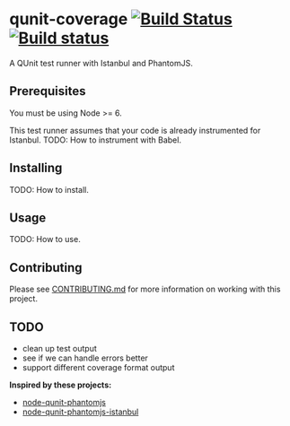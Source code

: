 # qunit-coverage [![Build Status](https://travis-ci.org/Conrad2134/qunit-coverage.svg?branch=master)](https://travis-ci.org/Conrad2134/qunit-coverage) [![Build status](https://ci.appveyor.com/api/projects/status/inywlnt2my7d7okp/branch/master?svg=true)](https://ci.appveyor.com/project/Conrad2134/qunit-coverage/branch/master)


A QUnit test runner with Istanbul and PhantomJS.

## Prerequisites

You must be using Node >= 6.

This test runner assumes that your code is already instrumented for Istanbul. TODO: How to instrument with Babel.

## Installing

TODO: How to install.

## Usage

TODO: How to use.

## Contributing

Please see [CONTRIBUTING.md](./CONTRIBUTING.md) for more information on working with this project.

## TODO

* clean up test output
* see if we can handle errors better
* support different coverage format output

**Inspired by these projects:**

* [node-qunit-phantomjs](https://github.com/jonkemp/node-qunit-phantomjs)
* [node-qunit-phantomjs-istanbul](https://github.com/kmudrick/node-qunit-phantomjs-istanbul)
